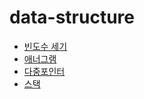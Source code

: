 # data-structure

- [빈도수 세기](https://github.com/ryurim0109/data-structure/blob/main/frequency/frequencyCount.js)
- [애너그램](https://github.com/ryurim0109/data-structure/blob/main/frequency/anagram.js)
- [다중포인터](https://github.com/ryurim0109/data-structure/blob/main/pointer/multiPointer.js)
- [스택](https://github.com/ryurim0109/data-structure/blob/main/stack/README.md)
